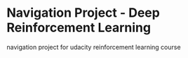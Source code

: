 # Navigation Project - Deep Reinforcement Learning
navigation project for udacity reinforcement learning course
